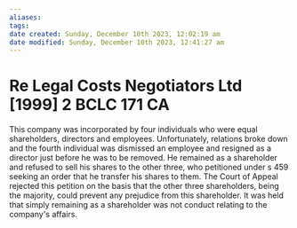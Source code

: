 ```yaml
---
aliases: 
tags: 
date created: Sunday, December 10th 2023, 12:02:19 am
date modified: Sunday, December 10th 2023, 12:41:27 am
---
```


# Re Legal Costs Negotiators Ltd [1999] 2 BCLC 171 CA

This company was incorporated by four individuals who were equal shareholders, directors and employees. Unfortunately, relations broke down and the fourth individual was dismissed an employee and resigned as a director just before he was to be removed. He remained as a shareholder and refused to sell his shares to the other three, who petitioned under s 459 seeking an order that he transfer his shares to them. The Court of Appeal rejected this petition on the basis that the other three shareholders, being the majority, could prevent any prejudice from this shareholder. It was held that simply remaining as a shareholder was not conduct relating to the company's affairs.
